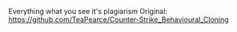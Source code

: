 Everything what you see it's plagiarism
Original: https://github.com/TeaPearce/Counter-Strike_Behavioural_Cloning
